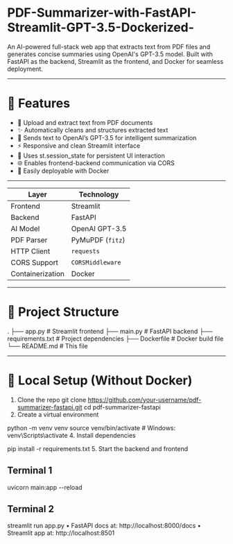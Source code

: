 # PDF-Summarizer-with-FastAPI-Streamlit-GPT-3.5-Dockerized-
An AI-powered full-stack web app that extracts text from PDF files and generates concise summaries using OpenAI's GPT-3.5 model. Built with FastAPI as the backend, Streamlit as the frontend, and Docker for seamless deployment.
________________________________________
# 🚀 Features
-	📄 Upload and extract text from PDF documents
-	✨ Automatically cleans and structures extracted text
-	🧠 Sends text to OpenAI’s GPT-3.5 for intelligent summarization
-	⚡ Responsive and clean Streamlit interface
-	🔁 Uses st.session_state for persistent UI interaction
-	🌐 Enables frontend-backend communication via CORS
-	🐳 Easily deployable with Docker

_______________________________________________

| Layer            | Technology       |
| ---------------- | ---------------- |
| Frontend         | Streamlit        |
| Backend          | FastAPI          |
| AI Model         | OpenAI GPT-3.5   |
| PDF Parser       | PyMuPDF (`fitz`) |
| HTTP Client      | `requests`       |
| CORS Support     | `CORSMiddleware` |
| Containerization | Docker           |

________________________________________________
# 📁 Project Structure
.
├── app.py            # Streamlit frontend
├── main.py           # FastAPI backend
├── requirements.txt  # Project dependencies
├── Dockerfile        # Docker build file
└── README.md         # This file
________________________________________
# 🔧 Local Setup (Without Docker)
1. Clone the repo
git clone https://github.com/your-username/pdf-summarizer-fastapi.git
cd pdf-summarizer-fastapi
3. Create a virtual environment

python -m venv venv
source venv/bin/activate  # Windows: venv\Scripts\activate
4. Install dependencies

pip install -r requirements.txt
5. Start the backend and frontend

## Terminal 1
uvicorn main:app --reload

## Terminal 2
streamlit run app.py
•	FastAPI docs at: http://localhost:8000/docs
•	Streamlit app at: http://localhost:8501


